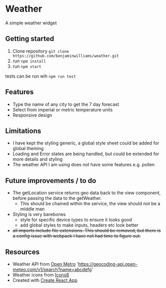 # Weather

A simple weather widget

## Getting started

1. Clone repository `git clone https://github.com/benjaminwilliams/weather.git`
2. run `npm install`
3. run `npm start`

tests can be run wih `npm run test`

## Features

* Type the name of any city to get the 7 day forecast
* Select from imperial or metric temperature units
* Responsive design

## Limitations
* I have kept the styling generic, a global style sheet could be added for global theming
* Loading and Error states are being handled, but could be extended for more details and styling
* The weather API I am using does not have some features e.g. pollen

## Future improvements / to do
* The getLocation service returns geo data back to the view component, before passing the data to the getWeather.
  * This should be chained within the service, the view should not be a middle man
* Styling is very barebones
  * style for specific device types to ensure it looks good
  * add global styles to make inputs, headers etc look better
* ~~all imports include file extensions. This should be removed, but there is a config issue with webpack I have not had time to figure out.~~

## Resources
* Weather API from [Open Metro](https://open-meteo.com)
      'https://geocoding-api.open-meteo.com/v1/search?name=abcdefg'
* Weather icons from  [Icons8](https://icons8.com)
* Created with [Create React App](https://create-react-app.dev/)
